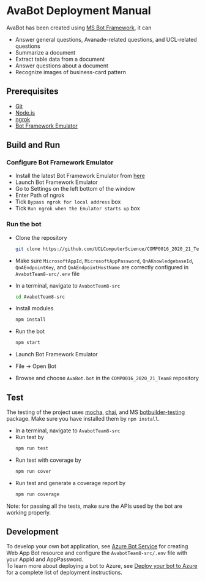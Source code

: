# AvaBot Deployment Manual

AvaBot has been created using [MS Bot Framework](https://dev.botframework.com), it can

- Answer general questions, Avanade-related questions, and UCL-related questions
- Summarize a document
- Extract table data from a document
- Answer questions about a document
- Recognize images of business-card pattern

## Prerequisites

- [Git](https://git-scm.com/)
- [Node.js](https://nodejs.org)
- [ngrok](https://ngrok.com/)
- [Bot Framework Emulator](https://github.com/microsoft/botframework-emulator)

## Build and Run

### Configure Bot Framework Emulator

- Install the latest Bot Framework Emulator from [here](https://github.com/Microsoft/BotFramework-Emulator/releases)
- Launch Bot Framework Emulator
- Go to Settings on the left bottom of the window
- Enter Path of ngrok
- Tick `Bypass ngrok for local address` box
- Tick `Run ngrok when the Emulator starts up` box

### Run the bot

- Clone the repository

  ```bash
  git clone https://github.com/UCLComputerScience/COMP0016_2020_21_Team8.git
  ```

- Make sure `MicrosoftAppId`, `MicrosoftAppPassword`, `QnAKnowledgebaseId`, `QnAEndpointKey`, and `QnAEndpointHostName` are correctly configured in `AvabotTeam8-src/.env` file
- In a terminal, navigate to `AvabotTeam8-src`
  ```bash
  cd AvabotTeam8-src
  ```
- Install modules
  ```bash
  npm install
  ```
- Run the bot
  ```bash
  npm start
  ```
- Launch Bot Framework Emulator
- File -> Open Bot
- Browse and choose `AvaBot.bot` in the `COMP0016_2020_21_Team8` repository

## Test

The testing of the project uses [mocha](https://github.com/mochajs/mocha), [chai](https://github.com/chaijs/chai), and MS [botbuilder-testing](https://www.npmjs.com/package/botbuilder-testing) package. Make sure you have installed them by `npm install`. 

- In a terminal, navigate to `AvabotTeam8-src`
- Run test by
  ```bash
  npm run test
  ```
- Run test with coverage by
  ```bash
  npm run cover
  ```
- Run test and generate a coverage report by
  ```bash
  npm run coverage
  ```

Note: for passing all the tests, make sure the APIs used by the bot are working properly.

## Development

To develop your own bot application, see [Azure Bot Service](https://azure.microsoft.com/en-gb/services/bot-services/) for creating Web App Bot resource and configure the `AvabotTeam8-src/.env` file with your AppId and AppPassword. </br>
To learn more about deploying a bot to Azure, see [Deploy your bot to Azure](https://aka.ms/azuredeployment) for a complete list of deployment instructions.
